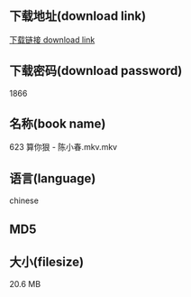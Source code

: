## 下载地址(download link)
[下载链接 download link](https://tutu365.netlify.app/?s=623+%E7%AE%97%E4%BD%A0%E7%8B%A0+-+%E9%99%88%E5%B0%8F%E6%98%A5.mkv)

## 下载密码(download password)
1866

## 名称(book name)
623 算你狠 - 陈小春.mkv.mkv

## 语言(language)
chinese

## MD5


## 大小(filesize)
20.6 MB
